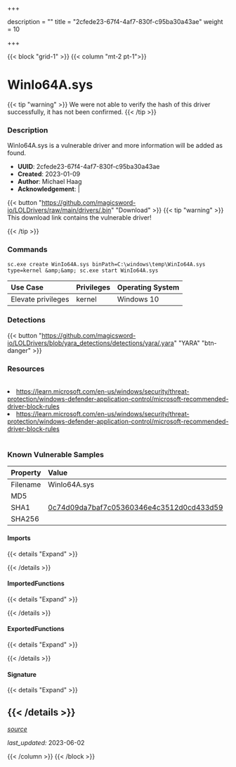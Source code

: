 +++

description = ""
title = "2cfede23-67f4-4af7-830f-c95ba30a43ae"
weight = 10

+++


{{< block "grid-1" >}}
{{< column "mt-2 pt-1">}}


# WinIo64A.sys


{{< tip "warning" >}}
We were not able to verify the hash of this driver successfully, it has not been confirmed.
{{< /tip >}}


### Description

WinIo64A.sys is a vulnerable driver and more information will be added as found.
- **UUID**: 2cfede23-67f4-4af7-830f-c95ba30a43ae
- **Created**: 2023-01-09
- **Author**: Michael Haag
- **Acknowledgement**:  | [](https://twitter.com/)

{{< button "https://github.com/magicsword-io/LOLDrivers/raw/main/drivers/.bin" "Download" >}}
{{< tip "warning" >}}
This download link contains the vulnerable driver!

{{< /tip >}}

### Commands

```
sc.exe create WinIo64A.sys binPath=C:\windows\temp\WinIo64A.sys type=kernel &amp;&amp; sc.exe start WinIo64A.sys
```

| Use Case | Privileges | Operating System | 
|:---- | ---- | ---- |
| Elevate privileges | kernel | Windows 10 |


### Detections
{{< button "https://github.com/magicsword-io/LOLDrivers/blob/yara_detections/detections/yara/.yara" "YARA" "btn-danger" >}}
### Resources
<br>
<li><a href=" https://learn.microsoft.com/en-us/windows/security/threat-protection/windows-defender-application-control/microsoft-recommended-driver-block-rules"> https://learn.microsoft.com/en-us/windows/security/threat-protection/windows-defender-application-control/microsoft-recommended-driver-block-rules</a></li>
<li><a href="https://learn.microsoft.com/en-us/windows/security/threat-protection/windows-defender-application-control/microsoft-recommended-driver-block-rules">https://learn.microsoft.com/en-us/windows/security/threat-protection/windows-defender-application-control/microsoft-recommended-driver-block-rules</a></li>
<br>

### Known Vulnerable Samples

| Property           | Value |
|:-------------------|:------|
| Filename           | WinIo64A.sys |
| MD5                | [](https://www.virustotal.com/gui/file/) |
| SHA1               | [0c74d09da7baf7c05360346e4c3512d0cd433d59](https://www.virustotal.com/gui/file/0c74d09da7baf7c05360346e4c3512d0cd433d59) |
| SHA256             | [](https://www.virustotal.com/gui/file/) |


#### Imports
{{< details "Expand" >}}

{{< /details >}}
#### ImportedFunctions
{{< details "Expand" >}}

{{< /details >}}
#### ExportedFunctions
{{< details "Expand" >}}

{{< /details >}}

#### Signature
{{< details "Expand" >}}

{{< /details >}}
-----



[*source*](https://github.com/magicsword-io/LOLDrivers/tree/main/yaml/2cfede23-67f4-4af7-830f-c95ba30a43ae.yaml)

*last_updated:* 2023-06-02








{{< /column >}}
{{< /block >}}
